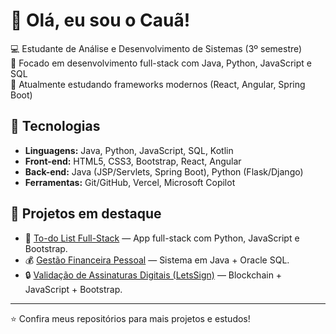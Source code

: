 # 👋 Olá, eu sou o Cauã!

💻 Estudante de Análise e Desenvolvimento de Sistemas (3º semestre)  
🚀 Focado em desenvolvimento full-stack com Java, Python, JavaScript e SQL  
🌱 Atualmente estudando frameworks modernos (React, Angular, Spring Boot)  

## 🔧 Tecnologias
- **Linguagens:** Java, Python, JavaScript, SQL, Kotlin  
- **Front-end:** HTML5, CSS3, Bootstrap, React, Angular  
- **Back-end:** Java (JSP/Servlets, Spring Boot), Python (Flask/Django)  
- **Ferramentas:** Git/GitHub, Vercel, Microsoft Copilot  

## 📂 Projetos em destaque
- 📝 [To-do List Full-Stack](https://github.com/CauaLc/To-do-List) — App full-stack com Python, JavaScript e Bootstrap.  
- 💰 [Gestão Financeira Pessoal](https://github.com/CauaLc/Fintech) — Sistema em Java + Oracle SQL.  
- 🔒 [Validação de Assinaturas Digitais (LetsSign)](https://github.com/CauaLc/LetsSign-Fiap) — Blockchain + JavaScript + Bootstrap.  

---
⭐ Confira meus repositórios para mais projetos e estudos!



